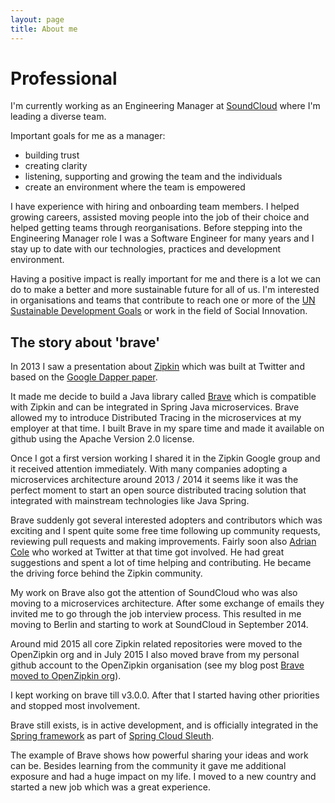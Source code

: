```yaml
---
layout: page
title: About me
---
```


# Professional

I'm currently working as an Engineering Manager at [SoundCloud](https://soundcloud.com) where I'm leading a diverse team.

Important goals for me as a manager:
   * building trust
   * creating clarity
   * listening, supporting and growing the team and the individuals
   * create an environment where the team is empowered

I have experience with hiring and onboarding team members. I helped growing careers, assisted moving people into the job of their choice and helped getting teams through reorganisations.  Before stepping into the Engineering Manager role I was a Software Engineer for many years and I stay up to date with our technologies, practices and development environment.

Having a positive impact is really important for me and there is a lot we can do to make a better and more sustainable future for all of us. I'm interested in organisations and teams that contribute to reach one or more of the [UN Sustainable Development Goals](https://www.globalgoals.org) or work in the field of Social Innovation.

## The story about 'brave'

In 2013 I saw a presentation about [Zipkin](https://zipkin.io) which was built at Twitter and based on the [Google Dapper paper](https://ai.google/research/pubs/pub36356).

It made me decide to build a Java library called [Brave][1] which is compatible with Zipkin and can be integrated in Spring Java microservices. Brave allowed my to introduce Distributed Tracing in the microservices at my employer at that time.  I built Brave in my spare time and made it available on github using the Apache Version 2.0 license.

Once I got a first version working I shared it in the Zipkin Google group and it received attention immediately. With many companies adopting a microservices architecture around 2013 / 2014 it seems like it was the perfect moment to start an open source distributed tracing solution that integrated with mainstream technologies like Java Spring.

Brave suddenly got several interested adopters and contributors which was exciting and I spent quite some free time following up community requests, reviewing pull requests and making improvements.  Fairly soon also [Adrian Cole](https://twitter.com/adrianfcole) who worked at Twitter at that time got involved.  He had great suggestions and spent a lot of time helping and contributing.  He became the driving force behind the Zipkin community.

My work on Brave also got the attention of SoundCloud who was also moving to a microservices architecture. After some exchange of emails they invited me to go through the job interview process. This resulted in me moving to Berlin and starting to work at SoundCloud in September 2014.

Around mid 2015 all core Zipkin related repositories were moved to the OpenZipkin org and in July 2015 I also moved brave from my personal github account to the OpenZipkin organisation (see my blog post [Brave moved to OpenZipkin org](../2015-07-17-brave-moved-to-openzipkin/)).

I kept working on brave till v3.0.0. After that I started having other priorities and stopped most involvement.  

Brave still exists, is in active development, and is officially integrated in the [Spring framework](https://spring.io) as part of [Spring Cloud Sleuth](https://cloud.spring.io/spring-cloud-sleuth/).

The example of Brave shows how powerful sharing your ideas and work can be.  Besides learning from the community it gave me additional exposure and had a huge impact on my life. I moved to a new country and started a new job which was a great experience.


[1]: https://github.com/openzipkin/brave


